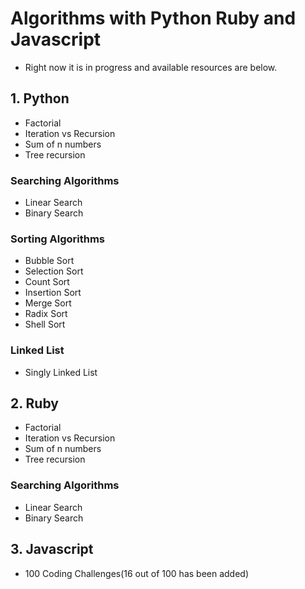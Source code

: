# Algorithms with Python Ruby and Javascript

- Right now it is in progress and available resources are below.
## 1. Python
* Factorial
* Iteration vs Recursion
* Sum of n numbers
* Tree recursion
### Searching Algorithms
* Linear Search
* Binary Search
### Sorting Algorithms
* Bubble Sort
* Selection Sort
* Count Sort
* Insertion Sort
* Merge Sort
* Radix Sort
* Shell Sort
### Linked List
* Singly Linked List
## 2. Ruby
* Factorial
* Iteration vs Recursion
* Sum of n numbers
* Tree recursion
### Searching Algorithms
* Linear Search
* Binary Search
## 3. Javascript
* 100 Coding Challenges(16 out of 100 has been added)